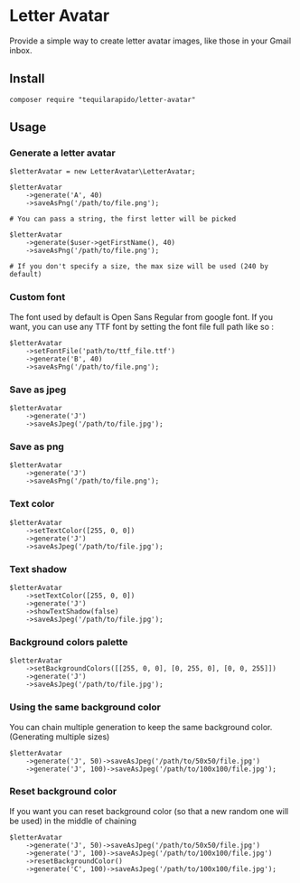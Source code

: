 # Letter Avatar

Provide a simple way to create letter avatar images, like those in your Gmail inbox.

## Install
	
	composer require "tequilarapido/letter-avatar"
	
## Usage 	
	
### Generate a letter avatar 
 
 	$letterAvatar = new LetterAvatar\LetterAvatar;
 	
 	$letterAvatar
 		->generate('A', 40)
 		->saveAsPng('/path/to/file.png');
 		
 	# You can pass a string, the first letter will be picked
 	
 	$letterAvatar
 		->generate($user->getFirstName(), 40)
 		->saveAsPng('/path/to/file.png');
 	
 	# If you don't specify a size, the max size will be used (240 by default)	 			
 		

### Custom font

The font used by default is Open Sans Regular from google font.
If you want, you can use any TTF font by setting the font file full path like so :

    $letterAvatar
        ->setFontFile('path/to/ttf_file.ttf')
        ->generate('B', 40)
        ->saveAsPng('/path/to/file.png');
 		
 		

### Save as jpeg

	$letterAvatar
		->generate('J')
		->saveAsJpeg('/path/to/file.jpg');	
	

### Save as png

	$letterAvatar
		->generate('J')
		->saveAsPng('/path/to/file.png');	
	


### Text color

	$letterAvatar
		->setTextColor([255, 0, 0])
		->generate('J')
		->saveAsJpeg('/path/to/file.jpg');	
		

### Text shadow

	$letterAvatar
		->setTextColor([255, 0, 0])
		->generate('J')
		->showTextShadow(false)
		->saveAsJpeg('/path/to/file.jpg');	
		
### Background colors palette

	$letterAvatar
		->setBackgroundColors([[255, 0, 0], [0, 255, 0], [0, 0, 255]])
		->generate('J')
		->saveAsJpeg('/path/to/file.jpg');
			
### Using the same background color 
			
You can chain multiple generation to keep the same background color. (Generating multiple sizes)			

	$letterAvatar
		->generate('J', 50)->saveAsJpeg('/path/to/50x50/file.jpg')
		->generate('J', 100)->saveAsJpeg('/path/to/100x100/file.jpg');
        		
### Reset background color

If you want you can reset background color (so that a new random one will be used) in the middle of chaining
        	
	$letterAvatar
		->generate('J', 50)->saveAsJpeg('/path/to/50x50/file.jpg')
		->generate('J', 100)->saveAsJpeg('/path/to/100x100/file.jpg')
        ->resetBackgroundColor()
        ->generate('C', 100)->saveAsJpeg('/path/to/100x100/file.jpg');

        			
        		
		
			

	
